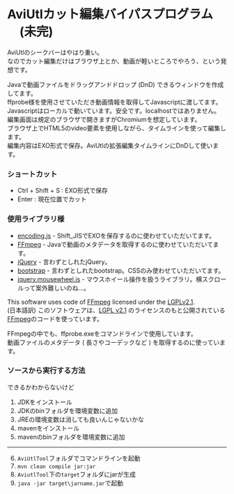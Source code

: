 # AviUtlカット編集バイパスプログラム 　(未完)

AviUtlのシークバーはやはり重い。   
なのでカット編集だけはブラウザ上とか、動画が軽いところでやろう、という発想です。   

Javaで動画ファイルをドラッグアンドドロップ (DnD) できるウィンドウを作成してます。   
ffprobe様を使用させていただき動画情報を取得してJavascriptに渡してます。   
Javascriptはローカルで動いています。安全です。localhostではありません。   
編集画面は規定のブラウザで開きますがChromiumを想定しています。   
ブラウザ上でHTML5のvideo要素を使用しながら、タイムラインを使って編集します。   
編集内容はEXO形式で保存。AviUtlの拡張編集タイムラインにDnDして使います。

### ショートカット

* Ctrl + Shift + S : EXO形式で保存   
* Enter : 現在位置でカット   

### 使用ライブラリ様
- [encoding.js](https://github.com/polygonplanet/encoding.js) - Shift_JISでEXOを保存するのに使わせていただいてます。
- [FFmpeg](https://www.ffmpeg.org/) - Javaで動画のメタデータを取得するのに使わせていただいてます。
- [jQuery](https://jquery.com/) - 言わずとしれたjQuery。
- [bootstrap](https://getbootstrap.com/) - 言わずとしれたbootstrap。CSSのみ使わせていただいてます。
- [jquery.mousewheel.js](https://github.com/jquery/jquery-mousewheel) - マウスホイール操作を扱うライブラリ。横スクロールって案外難しいのね...。

This software uses code of [FFmpeg](http://ffmpeg.org) licensed under the [LGPLv2.1](http://www.gnu.org/licenses/old-licenses/lgpl-2.1.html).   
(日本語訳) このソフトウェアは、[LGPL v2.1](http://www.gnu.org/licenses/old-licenses/lgpl-2.1.html) のライセンスのもと公開されている[FFmpeg](http://ffmpeg.org)のコードを使っています。   

FFmpegの中でも、ffprobe.exeをコマンドラインで使用しています。   
動画ファイルのメタデータ ( 長さやコーデックなど ) を取得するのに使っています。   

### ソースから実行する方法

できるかわからないけど

1. JDKをインストール
2. JDKのbinフォルダを環境変数に追加
3. JREの環境変数は消しても良いんじゃないかな
4. mavenをインストール
5. mavenのbinフォルダを環境変数に追加
---
6. `AviUtlTool`フォルダでコマンドラインを起動
7. ```mvn clean compile jar:jar```
8. `AviutlTool`下の`target`フォルダにjarが生成
9. ```java -jar target\jarname.jar```で起動